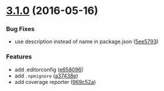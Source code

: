 <a name="3.1.0"></a>
# [3.1.0](https://github.com/fczbkk/generator-jslib/compare/v2.0.0...v3.1.0) (2016-05-16)


### Bug Fixes

* use description instead of name in package.json ([5ee5793](https://github.com/fczbkk/generator-jslib/commit/5ee5793))


### Features

* add .editorconfig ([e658096](https://github.com/fczbkk/generator-jslib/commit/e658096))
* add `.npmignore` ([a37438e](https://github.com/fczbkk/generator-jslib/commit/a37438e))
* add coverage reporter ([969c52a](https://github.com/fczbkk/generator-jslib/commit/969c52a))



